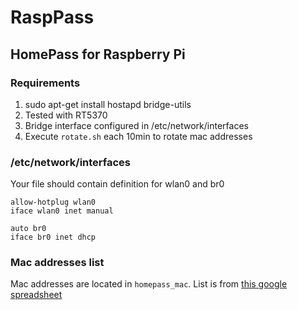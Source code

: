 # RaspPass
## HomePass for Raspberry Pi

### Requirements
1. sudo apt-get install hostapd bridge-utils
2. Tested with RT5370
3. Bridge interface configured in /etc/network/interfaces
4. Execute `rotate.sh` each 10min to rotate mac addresses

### /etc/network/interfaces
Your file should contain definition for wlan0 and br0
```
allow-hotplug wlan0
iface wlan0 inet manual

auto br0
iface br0 inet dhcp
```

### Mac addresses list
Mac addresses are located in `homepass_mac`. List is from [this google spreadsheet](https://docs.google.com/spreadsheet/ccc?key=0AvvH5W4E2lIwdEFCUkxrM085ZGp0UkZlenp6SkJablE#gid=0)

